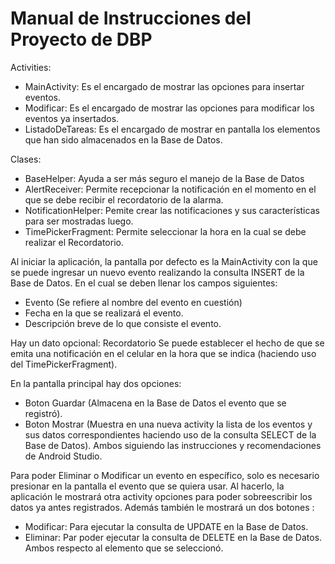# Manual de Instrucciones del Proyecto de DBP

Activities:
- MainActivity: Es el encargado de mostrar las opciones para insertar eventos.
- Modificar: Es el encargado de mostrar las opciones para modificar los eventos ya insertados.
- ListadoDeTareas: Es el encargado de mostrar en pantalla los elementos que han sido almacenados en la Base de Datos.

Clases:
- BaseHelper: Ayuda a ser más seguro el manejo de la Base de Datos
- AlertReceiver: Permite recepcionar la notificación en el momento en el que se debe recibir el recordatorio de la alarma.
- NotificationHelper: Pemite crear las notificaciones y sus características para ser mostradas luego.
- TimePickerFragment: Permite seleccionar la hora en la cual se debe realizar el Recordatorio.


Al iniciar la aplicación, la pantalla por defecto es la MainActivity con la que se puede ingresar un nuevo evento realizando la consulta INSERT de la Base de Datos.
En el cual se deben llenar los campos siguientes: 
- Evento (Se refiere al nombre del evento en cuestión)
- Fecha en la que se realizará el evento.
- Descripción breve de lo que consiste el evento.

Hay un dato opcional: Recordatorio
Se puede establecer el hecho de que se emita una notificación en el celular en la hora que se indica
(haciendo uso del TimePickerFragment).

En la pantalla principal hay dos opciones: 
- Boton Guardar (Almacena en la Base de Datos el evento que se registró).
- Boton Mostrar (Muestra en una nueva activity la lista de los eventos y sus datos correspondientes haciendo uso de la consulta SELECT de la Base de Datos).
 Ambos siguiendo las instrucciones y recomendaciones de Android Studio.

Para poder Eliminar o Modificar un evento en específico, solo es necesario presionar en la pantalla el evento que se quiera usar.
Al hacerlo, la aplicación le mostrará otra activity opciones para poder sobreescribir los datos ya antes registrados.
Además también le mostrará un dos botones :
- Modificar: Para ejecutar la consulta de UPDATE en la Base de Datos.
- Eliminar: Par poder ejecutar la consulta de DELETE en la Base de Datos.
Ambos respecto al elemento que se seleccionó.
